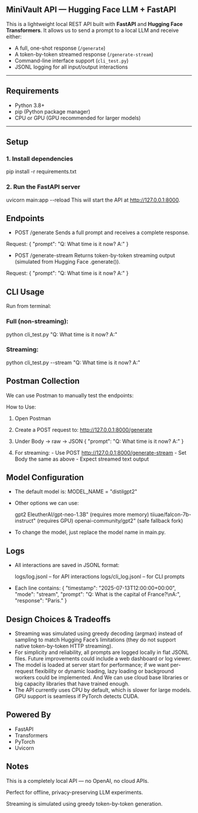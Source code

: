 ## MiniVault API — Hugging Face LLM + FastAPI

This is a lightweight local REST API built with **FastAPI** and **Hugging Face Transformers**. It allows us to send a prompt to a local LLM and receive either:

- A full, one-shot response (`/generate`)
- A token-by-token streamed response (`/generate-stream`)
- Command-line interface support (`cli_test.py`)
- JSONL logging for all input/output interactions

---

## Requirements

- Python 3.8+
- pip (Python package manager)
- CPU or GPU (GPU recommended for larger models)

---

## Setup

### 1. Install dependencies

pip install -r requirements.txt

### 2. Run the FastAPI server

uvicorn main:app --reload
This will start the API at http://127.0.0.1:8000.

## Endpoints
- POST /generate
Sends a full prompt and receives a complete response.

Request: { "prompt": "Q: What time is it now? A:" }

- POST /generate-stream
Returns token-by-token streaming output (simulated from Hugging Face .generate()).

Request: { "prompt": "Q: What time is it now? A:" }

## CLI Usage
Run from terminal:

### Full (non-streaming):
  python cli_test.py "Q: What time is it now? A:"

### Streaming:
  python cli_test.py --stream "Q: What time is it now? A:"

## Postman Collection
We can use Postman to manually test the endpoints:

How to Use:
  1. Open Postman
  2. Create a POST request to:
        http://127.0.0.1:8000/generate
  3. Under Body → raw → JSON
        { "prompt": "Q: What time is it now? A:" }

  4. For streaming:
    - Use POST http://127.0.0.1:8000/generate-stream
    - Set Body the same as above
    - Expect streamed text output

## Model Configuration
- The default model is:
MODEL_NAME = "distilgpt2"
- Other options we can use:

  gpt2
  EleutherAI/gpt-neo-1.3B" (requires more memory)
  tiiuae/falcon-7b-instruct" (requires GPU)
  openai-community/gpt2" (safe fallback fork)

- To change the model, just replace the model name in main.py.

## Logs
- All interactions are saved in JSONL format:

    logs/log.jsonl – for API interactions
    logs/cli_log.jsonl – for CLI prompts
- Each line contains:
    {
      "timestamp": "2025-07-13T12:00:00+00:00",
      "mode": "stream",
      "prompt": "Q: What is the capital of France?\nA:",
      "response": "Paris."
    }

## Design Choices & Tradeoffs

  - Streaming was simulated using greedy decoding (argmax) instead of sampling to match Hugging Face’s limitations (they do not support native token-by-token HTTP streaming).
  - For simplicity and reliability, all prompts are logged locally in flat JSONL files. Future improvements could include a web dashboard or log viewer.
  - The model is loaded at server start for performance; if we want per-request flexibility or dynamic loading, lazy loading or background workers could be implemented. And We can use cloud base libraries or big capacity libraries that have trained enough.
  - The API currently uses CPU by default, which is slower for large models. GPU support is seamless if PyTorch detects CUDA.

## Powered By
  - FastAPI
  - Transformers
  - PyTorch
  - Uvicorn

## Notes
  This is a completely local API — no OpenAI, no cloud APIs.
  
  Perfect for offline, privacy-preserving LLM experiments.
  
  Streaming is simulated using greedy token-by-token generation.
